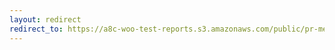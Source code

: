 ```yaml
---
layout: redirect
redirect_to: https://a8c-woo-test-reports.s3.amazonaws.com/public/pr-merge/44000/api/index.html
---
```

